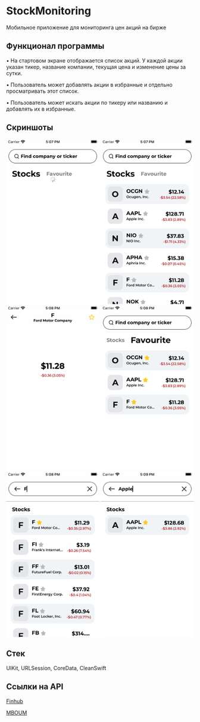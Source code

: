 # StockMonitoring


Мобильное приложение для мониторинга цен акций на бирже

## **Функционал программы**
• На стартовом экране отображается список акций. У каждой акции указан тикер, название компании, текущая цена и изменение цены за сутки.

• Пользователь может добавлять акции в избранные и отдельно просматривать этот список.

• Пользователь может искать акции по тикеру или названию и добавлять их в избранные.

## **Скриншоты**

<img src="stockScreen/screen1.png" width="250" alt="screen1">

<img src="stockScreen/screen2.png" width="250" alt="screen2">

<img src="stockScreen/screen3.png" width="250" alt="screen3">

<img src="stockScreen/screen4.png" width="250" alt="screen4">

<img src="stockScreen/screen5.png" width="250" alt="screen5">

<img src="stockScreen/screen6.png" width="250" alt="screen6">

## **Стек**
UIKit, URLSession, CoreData,  CleanSwift

## **Ссылки на API**

[Finhub](https://finnhub.io/docs/api)

[MBOUM](https://mboum.com/api/documentation)
